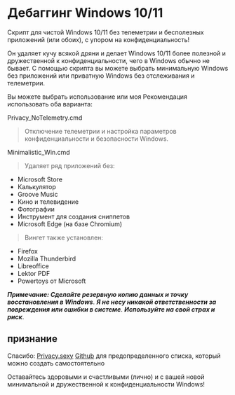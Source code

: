# Дебаггинг Windows 10/11
 Скрипт для чистой Windows 10/11 без телеметрии и бесполезных приложений (или обоих), с упором на конфиденциальность!

 Он удаляет кучу всякой дряни и делает Windows 10/11 более полезной и дружественной к конфиденциальности, чего в Windows обычно не бывает.
 С помощью скрипта вы можете выбрать минимальную Windows без приложений или приватную Windows без отслеживания и телеметрии.

 Вы можете выбрать использование или моя Рекомендация использовать оба варианта:

 Privacy_NoTelemetry.cmd

 > Отключение телеметрии и настройка параметров конфиденциальности и безопасности Windows.

 Minimalistic_Win.cmd

 > Удаляет ряд приложений без:
 - Microsoft Store
 - Калькулятор
 - Groove Music
 - Кино и телевидение
 - Фотографии
 - Инструмент для создания сниппетов
 - Microsoft Edge (на базе Chromium)

 > Вингет также установлен:
 - Firefox
 - Mozilla Thunderbird
 - Libreoffice
 - Lektor PDF
 - Powertoys от Microsoft


***Примечание: Сделайте резервную копию данных и точку восстановления в Windows***.
***Я не несу никакой ответственности за повреждения или ошибки в системе***.
***Используйте на свой страх и риск***.

## признание
Спасибо:
  <a href="https://privacy.sexy/" title="Website">Privacy.sexy</a> <a href="https://github.com/undergroundwires/privacy.sexy">Github</a> для предопределенного списка, который можно создать самостоятельно

Оставайтесь здоровыми и счастливыми (лично) и с вашей новой минимальной и дружественной к конфиденциальности Windows!
